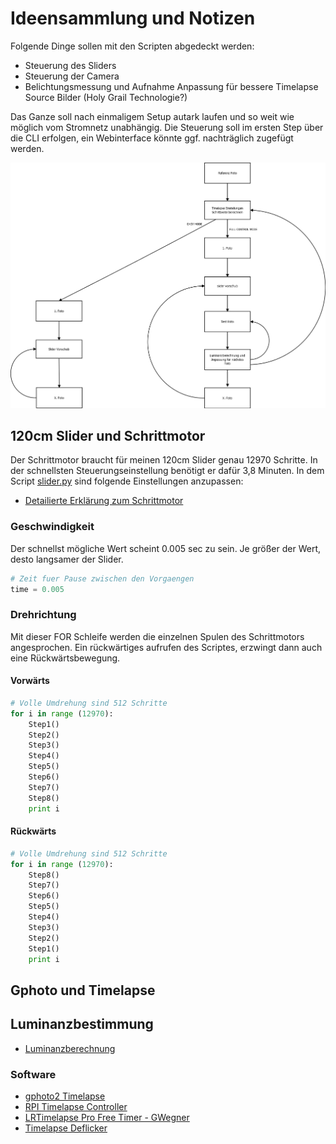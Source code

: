 # Ideensammlung und Notizen

Folgende Dinge sollen mit den Scripten abgedeckt werden:
* Steuerung des Sliders
* Steuerung der Camera
* Belichtungsmessung und Aufnahme Anpassung für bessere Timelapse Source Bilder (Holy Grail Technologie?)

Das Ganze soll nach einmaligem Setup autark laufen und so weit wie möglich vom Stromnetz unabhängig.
Die Steuerung soll im ersten Step über die CLI erfolgen, ein Webinterface könnte ggf. nachträglich zugefügt
werden.

![SliderTimeLapse Process](SliderTimeLapseControl.png)

## 120cm Slider und Schrittmotor
Der Schrittmotor braucht für meinen 120cm Slider genau 12970 Schritte. In der schnellsten Steuerungseinstellung
benötigt er dafür 3,8 Minuten. In dem Script [slider.py](https://github.com/tbrumm/SliderTimelapse/blob/master/doc/src/slider.py) sind folgende Einstellungen anzupassen:

* [Detailierte Erklärung zum Schrittmotor](http://www.elektronx.de/tutorials/schrittmotorsteuerung-mit-dem-raspberry-pi/)

### Geschwindigkeit

Der schnellst mögliche Wert scheint 0.005 sec zu sein. Je größer der Wert, desto langsamer der Slider.

```python
# Zeit fuer Pause zwischen den Vorgaengen
time = 0.005
```

### Drehrichtung

Mit dieser FOR Schleife werden die einzelnen Spulen des Schrittmotors angesprochen. Ein rückwärtiges aufrufen des Scriptes, erzwingt dann auch eine Rückwärtsbewegung.

#### Vorwärts

```python
# Volle Umdrehung sind 512 Schritte  
for i in range (12970):    
    Step1()
    Step2()
    Step3()
    Step4()
    Step5()
    Step6()
    Step7()
    Step8()  
    print i
```
#### Rückwärts

```python
# Volle Umdrehung sind 512 Schritte 
for i in range (12970):    
    Step8() 
    Step7()
    Step6()
    Step5()
    Step4()
    Step3()
    Step2()
    Step1()
    print i
```

## Gphoto und Timelapse

## Luminanzbestimmung

* [Luminanzberechnung](https://github.com/tbrumm/SliderTimelapse/blob/master/doc/Luminanz-Calc.md)

### Software

* [gphoto2 Timelapse](https://github.com/jflalonde/gphoto2-timelapse)
* [RPI Timelapse Controller](http://blog.davidsingleton.org/raspberry-pi-timelapse-controller/)
* [LRTimelapse Pro Free Timer - GWegner](https://github.com/gwegner/LRTimelapse-Pro-Timer-Free)
* [Timelapse Deflicker](https://github.com/cyberang3l/timelapse-deflicker)
